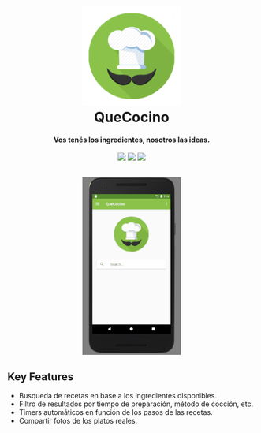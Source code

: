 <h1 align="center">
  <img src="https://raw.githubusercontent.com/UTN-FRBA-Mobile/QueCocino/dev/app/src/main/res/mipmap-xxxhdpi/ic_launcher.png" alt="QueCocino" width="200">
  <br>
  QueCocino
  <br>
</h1>

<h4 align="center">Vos tenés los ingredientes, nosotros las ideas.</h4>

<p align="center">
      <img src="https://img.shields.io/badge/Stage-Alpha-orange.svg">
      <img src="https://img.shields.io/badge/BUILT FOR-Android-brightgreen.svg">
      <img src="https://img.shields.io/badge/API-16-brightgreen.svg">
</p>


<p align="center">
  <br>
  <img src="https://raw.githubusercontent.com/UTN-FRBA-Mobile/QueCocino/master/img/Demo.gif" alt="QueCocino" width="200">
  <br>
</p>

## Key Features

* Busqueda de recetas en base a los ingredientes disponibles.
* Filtro de resultados por tiempo de preparación, método de cocción, etc.
* Timers automáticos en función de los pasos de las recetas.
* Compartir fotos de los platos reales.
